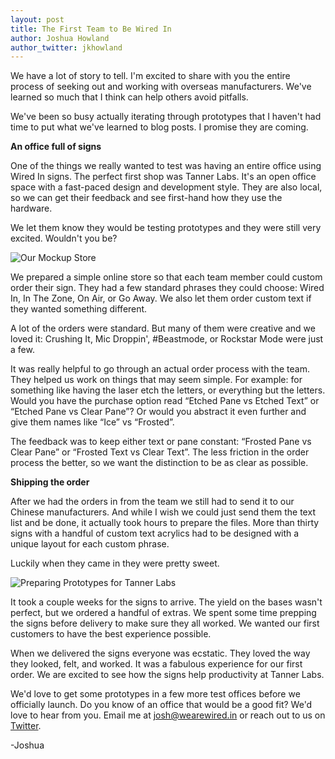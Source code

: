 ```yaml
---
layout: post
title: The First Team to Be Wired In
author: Joshua Howland
author_twitter: jkhowland
---
```


We have a lot of story to tell. I'm excited to share with you the entire process of seeking out and working with overseas manufacturers. We've learned so much that I think can help others avoid pitfalls.

We've been so busy actually iterating through prototypes that I haven't had time to put what we've learned to blog posts. I promise they are coming.

**An office full of signs**

One of the things we really wanted to test was having an entire office using Wired In signs. The perfect first shop was Tanner Labs. It's an open office space with a fast-paced design and development style. They are also local, so we can get their feedback and see first-hand how they use the hardware.

We let them know they would be testing prototypes and they were still very excited. Wouldn't you be?

![Our Mockup Store]({{site.url}}/assets/mockups_for_test_store.png)

We prepared a simple online store so that each team member could custom order their sign. They had a few standard phrases they could choose: Wired In, In The Zone, On Air, or Go Away. We also let them order custom text if they wanted something different.

A lot of the orders were standard. But many of them were creative and we loved it: Crushing It, Mic Droppin', #Beastmode, or Rockstar Mode were just a few.

It was really helpful to go through an actual order process with the team. They helped us work on things that may seem simple. For example: for something like having the laser etch the letters, or everything but the letters. Would you have the purchase option read “Etched Pane vs Etched Text” or “Etched Pane vs Clear Pane”? Or would you abstract it even further and give them names like “Ice” vs “Frosted”. 

The feedback was to keep either text or pane constant: “Frosted Pane vs Clear Pane” or “Frosted Text vs Clear Text”. The less friction in the order process the better, so we want the distinction to be as clear as possible. 

**Shipping the order**

After we had the orders in from the team we still had to send it to our Chinese manufacturers. And while I wish we could just send them the text list and be done, it actually took hours to prepare the files. More than thirty signs with a handful of custom text acrylics had to be designed with a unique layout for each custom phrase. 

Luckily when they came in they were pretty sweet.

![Preparing Prototypes for Tanner Labs]({{site.url}}/assets/prototype_beta_test_wired_in_signs.jpg)

It took a couple weeks for the signs to arrive. The yield on the bases wasn't perfect, but we ordered a handful of extras. We spent some time prepping the signs before delivery to make sure they all worked. We wanted our first customers to have the best experience possible.

When we delivered the signs everyone was ecstatic. They loved the way they looked, felt, and worked. It was a fabulous experience for our first order. We are excited to see how the signs help productivity at Tanner Labs. 

We'd love to get some prototypes in a few more test offices before we officially launch. Do you know of an office that would be a good fit? We'd love to hear from you. Email me at josh@wearewired.in or reach out to us on [Twitter](http://twitter.com/wearewiredin).

-Joshua